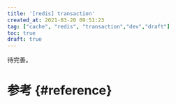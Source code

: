 ```yaml
---
title: '[redis] transaction'
created_at: 2021-03-20 09:51:23
tag: ["cache", "redis", "transaction","dev","draft"]
toc: true
draft: true
---
```


待完善。

# 参考 {#reference}
